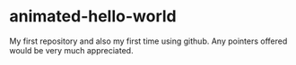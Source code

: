 # animated-hello-world
My first repository and also my first time using github. Any pointers offered would be very much appreciated. 
